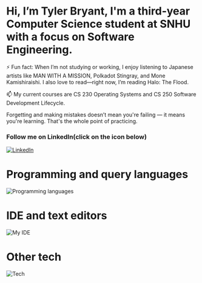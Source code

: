 # Hi, I’m Tyler Bryant, I'm a third-year Computer Science student at SNHU with a focus on Software Engineering.

⚡ Fun fact: When I’m not studying or working, I enjoy listening to Japanese artists like MAN WITH A MISSION, Polkadot Stingray, and Mone Kamishiraishi. I also love to read—right now, I’m reading Halo: The Flood.

📫 My current courses are CS 230 Operating Systems and CS 250 Software Development Lifecycle.

Forgetting and making mistakes doesn’t mean you're failing — it means you're learning. That's the whole point of practicing.

### Follow me on LinkedIn(click on the icon below)
[![LinkedIn](https://skillicons.dev/icons?i=linkedin&theme=light)](https://www.linkedin.com/in/tyler-bryant-programming/)

# Programming and query languages
![Programming languages](https://skillicons.dev/icons?i=java,cpp,python,mysql&theme=light)

# IDE and text editors
![My IDE](https://skillicons.dev/icons?i=eclipse,pycharm,idea,visualstudio,vscode&theme=light)

# Other tech
![Tech](https://skillicons.dev/icons?i=windows,raspberrypi,ubuntu&theme=light)
<!--
**AManiacalJester/AManiacalJester** is a ✨ _special_ ✨ repository because its `README.md` (this file) appears on your GitHub profile.
🌱 👯 🤔 💬.📫 🌱🔭
-->
